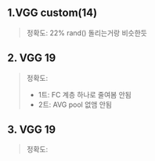 ## 1.VGG custom(14)
> 정확도: 22%
rand() 돌리는거랑 비슷한듯

## 2. VGG 19
> 정확도:
> * 1트: FC 계층 하나로 줄여봄 안됨
> * 2트: AVG pool 없앰 안됨

## 3. VGG 19
> 정확도:
